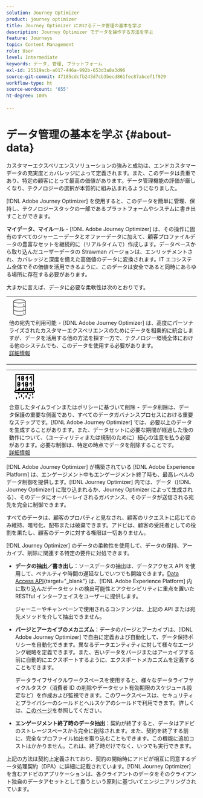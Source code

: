 ```yaml
---
solution: Journey Optimizer
product: journey optimizer
title: Journey Optimizer におけるデータ管理の基本を学ぶ
description: Journey Optimizer でデータを操作する方法を学ぶ
feature: Journeys
topic: Content Management
role: User
level: Intermediate
keywords: データ, 管理, プラットフォーム
exl-id: 25519acb-a017-446a-992b-653d3a8a3d96
source-git-commit: 47185cdcfb243d7cb3becd861fec87abcef1f929
workflow-type: ht
source-wordcount: '655'
ht-degree: 100%

---
```


# データ管理の基本を学ぶ {#about-data}

カスタマーエクスペリエンスソリューションの強みと成功は、エンドカスタマーデータの充実度とカバレッジによって定義されます。また、このデータは貴重であり、特定の顧客にとって最高の価値があります。データ管理機能の評価が厳しくなり、テクノロジーの選択が本質的に組み込まれるようになりました。

[!DNL Adobe Journey Optimizer] を使用すると、このデータを簡単に管理、保持し、テクノロジースタックの一部であるプラットフォームやシステムに書き出すことができます。

**マイデータ、マイルール** - [!DNL Adobe Journey Optimizer] は、その操作に固有のすべてのジャーニーデータとオファーデータに加えて、顧客プロファイルデータの豊富なセットを継続的に（リアルタイムで）作成します。データベースから取り込んだユーザーデータの Strawman バージョンは、エンリッチメントされ、カバレッジと深度を備えた高価値のデータに変換されます。IT エコシステム全体でその価値を活用できるように、このデータは安全であると同時にあらゆる場所に存在する必要があります。

大まかに言えば、データに必要な柔軟性は次のとおりです。


<table style="table-layout:fixed">
<tr style="border: 0;">
  <td>
    <div><img alt="宛先" src="assets/do-not-localize/dest.png" /> 
    <br>他の宛先で利用可能 -  [!DNL Adobe Journey Optimizer] は、高度にパーソナライズされたカスタマーエクスペリエンスのためにデータを相乗的に統合しますが、データを活用する他の方法を探す一方で、テクノロジー環境全体における他のシステムでも、このデータを使用する必要があります。
    <div>
     <a href="../integrations/ajo-integrations.md">詳細情報</a></div>
    </div>
    <br>
  </td>
</tr>
</table>

<!--td>
    <div><img alt="retention" src="assets/do-not-localize/retention.png" />  
    <br>Retained for a stipulated duration – Industry or regional regulations (such as GDPR or CCPA) or internal data governance policies stipulate how long or how short a duration, data needs to be maintained or archived in Adobe Experience Platform Data Lake. <a href="../privacy/get-started-privacy.md">Learn more</a></div>
  </td>
</tr>
<tr style="border: 0;"-->
<table style="table-layout:fixed">
<tr style="border: 0;">
  <td>
    <div><img alt="ポリシー" src="assets/do-not-localize/policy.png" />
 <br>合意したタイムラインまたはポリシーに基づいて削除 - データ削除は、データ保護の重要な側面であり、すべてのデータガバナンスプロセスにおける重要なステップです。[!DNL Adobe Journey Optimizer] では、必要以上のデータを生成することがあります。また、データセットに必要な期間が経過した後の動作について、（ユーティリティまたは規制のために）細心の注意を払う必要があります。必要な制御は、特定の時点でデータを削除することです。 
    </div>
      <div>
     <a href="../privacy/data-hygiene.md">詳細情報</a></div>
    </div>
  </td>
</tr>
</table>

[!DNL Adobe Journey Optimizer] が構築されている [!DNL Adobe Experience Platform] は、エンゲージメント中もエンゲージメント終了時も、最高レベルのデータ制御を提供します。[!DNL Journey Optimizer] 内では、データ（[!DNL Journey Optimizer] に取り込まれるか、Journey Optimizer によって生成される）、そのデータにオーバーレイされるガバナンス、そのデータが送信される宛先を完全に制御できます。

すべてのデータは、顧客のプロパティと見なされ、顧客のリクエストに応じてのみ維持、暗号化、配布または破棄できます。アドビは、顧客の受託者としての役割を果たし、顧客のデータに対する権限は一切ありません。

[!DNL Journey Optimizer] のデータの柔軟性を使用して、データの保持、アーカイブ、削除に関連する特定の要件に対処できます。

* **データの抽出／書き出し**：ソースデータの抽出は、データアクセス API を使用して、ペナルティや時間の遅延なしでいつでも開始できます。[Data Access API](https://experienceleague.adobe.com/docs/experience-platform/data-access/api.html?lang=ja){target="_blank"} は、[!DNL Adobe Experience Platform] 内に取り込んだデータセットの検出可能性とアクセシビリティに重点を置いた RESTful インターフェイスをユーザーに提供します。<!--In the future (on roadmap), you can use file-based destinations to export and migrate log data from Adobe Journey Optimizer. -->

  ジャーニーやキャンペーンで使用されるコンテンツは、上記の API または宛先メソッドを介して抽出できません。

<!--
* **Profile Service Data Retention**: For Behavioral and Time series data appended to any Profile, you may choose to use Journey Optimizer's default setting of retaining this data for up to 91 days from the date of its addition to a Profile, or until an alternative time-period selected by the you. The time that Adobe keeps this data varies from contract to contract, and is outlined in an organization's data retention policy.

  Learn more about Experience Event expirations in [Adobe Experience Platform documentation](https://experienceleague.adobe.com/docs/experience-platform/profile/event-expirations.html?lang=ja){target="_blank"}.
-->

* **パージとアーカイブのメカニズム**：データのパージとアーカイブは、[!DNL Adobe Journey Optimizer] で自由に定義および自動化して、データ保持ポリシーを自動化できます。異なるデータエンティティに対して様々なエージング戦略を定義できます。また、古いデータをパージまたはアーカイブする前に自動的にエクスポートするように、エクスポートメカニズムを定義することもできます。

  データライフサイクルワークスペースを使用すると、様々なデータライフサイクルタスク（消費者 ID の削除やデータセット有効期限のスケジュール設定など）を作成および監視できます。このワークスペースは、セキュリティとプライバシーのシールドとヘルスケアのシールドで利用できます。詳しくは、[このページ](../privacy/data-hygiene.md)を参照してください。

<!--
* **Data Lake and Deletions**: Customer Data stored in the Data Lake can be retained by Journey Optimizer:
    
    * for 7 days to facilitate the onboarding of Customer Data into the Profile Services, after which it may be permanently deleted, or
    * until chosen to be deleted by you

-->

* **エンゲージメント終了時のデータ抽出**：契約が終了すると、データはアドビのストレージスペースから完全に削除されます。また、契約を終了する前に、完全なプロファイル抽出を取り込むこともできます。この機能に追加コストはかかりません。これは、終了時だけでなく、いつでも実行できます。

上記の方法は契約上定義されており、契約の開始時にアドビが相互に同意するデータ処理契約（DPA）に詳細に記載されています。[!DNL Journey Optimizer] を含むアドビのアプリケーションは、各クライアントのデータをそのクライアント独自のデータアセットとして扱うという原則に基づいてエンジニアリングされています。
